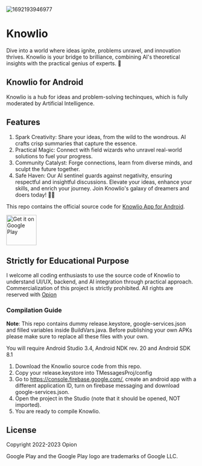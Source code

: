 ![1692193946977](https://github.com/Enigmaticpravin/Knowlio-Hackathon/assets/87265808/73a03454-fd09-4193-ad71-3384889c8c10)
# Knowlio
Dive into a world where ideas ignite, problems unravel, and innovation thrives. Knowlio is your bridge to brilliance, combining AI's theoretical insights with the practical genius of experts. 🚀
## Knowlio for Android
Knowlio is a hub for ideas and problem-solving techinques, which is fully moderated by Artificial Intelligence.
## Features
1. Spark Creativity: Share your ideas, from the wild to the wondrous. AI crafts crisp summaries that capture the essence.
2. Practical Magic: Connect with field wizards who unravel real-world solutions to fuel your progress.
3. Community Catalyst: Forge connections, learn from diverse minds, and sculpt the future together.
4. Safe Haven: Our AI sentinel guards against negativity, ensuring respectful and insightful discussions.
Elevate your ideas, enhance your skills, and enrich your journey. Join Knowlio's galaxy of dreamers and doers today! 🚀🌌

This repo contains the official source code for [Knowlio App for Android](https://play.google.com/store/apps/details?id=com.orpheum.knowlio).

<a href='https://play.google.com/store/apps/details?id=com.orpheum.knowlio&pcampaignid=MKT-Other-global-all-co-prtnr-py-PartBadge-Mar2515-1'><img alt='Get it on Google Play' src='https://play.google.com/intl/en_us/badges/images/generic/en_badge_web_generic.png' height='80px'/></a>

## Strictly for Educational Purpose

I welcome all coding enthusiasts to use the source code of Knowlio to understand UI/UX, backend, and AI integration through practical approach.
Commercialization of this project is strictly prohibited. All rights are reserved with [Opion](https://play.google.com/store/apps/dev?id=7878540601693008583)

### Compilation Guide

**Note**: This repo contains dummy release.keystore,  google-services.json and filled variables inside BuildVars.java. Before publishing your own APKs please make sure to replace all these files with your own.

You will require Android Studio 3.4, Android NDK rev. 20 and Android SDK 8.1

1. Download the Knowlio source code from this repo.
2. Copy your release.keystore into TMessagesProj/config
3.  Go to https://console.firebase.google.com/, create an android app with a different application ID, turn on firebase messaging and download google-services.json.
4.  Open the project in the Studio (note that it should be opened, NOT imported).
5. You are ready to compile Knowlio.

## License

Copyright 2022-2023 Opion

Google Play and the Google Play logo are trademarks of Google LLC.
